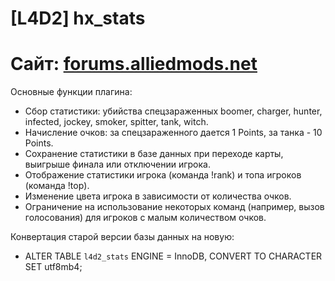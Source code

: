 # [L4D2] hx_stats
Сайт: [forums.alliedmods.net](https://forums.alliedmods.net/showthread.php?t=298535)
===========

Основные функции плагина:
* Сбор статистики: убийства спецзараженных boomer, charger, hunter, infected, jockey, smoker, spitter, tank, witch.
* Начисление очков: за спецзараженного дается 1 Points, за танка - 10 Points.
* Сохранение статистики в базе данных при переходе карты, выигрыше финала или отключении игрока.
* Отображение статистики игрока (команда !rank) и топа игроков (команда !top).
* Изменение цвета игрока в зависимости от количества очков.
* Ограничение на использование некоторых команд (например, вызов голосования) для игроков с малым количеством очков.

Конвертация старой версии базы данных на новую:
* ALTER TABLE `l4d2_stats` ENGINE = InnoDB, CONVERT TO CHARACTER SET utf8mb4;
